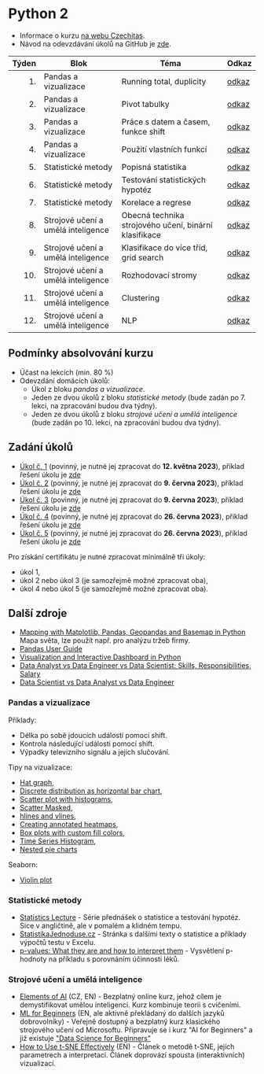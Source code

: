 # Python 2

* Informace o kurzu [na webu Czechitas](https://www.czechitas.cz/kurzy/python-2).
* Návod na odevzdávání úkolů na GitHub je [zde](ukoly.md).

| Týden | Blok | Téma                                                            | Odkaz                   | 
|------:|---|--------------------------------------------------------------------|-------------------------|
|    1. | Pandas a vizualizace  | Running total, duplicity                       | [odkaz](01/lekce.ipynb) | 
|    2. | Pandas a vizualizace  | Pivot tabulky                                  | [odkaz](02/lekce.ipynb) |
|    3. | Pandas a vizualizace  | Práce s datem a časem, funkce shift            | [odkaz](03/lekce.ipynb) |
|    4. | Pandas a vizualizace  | Použití vlastních funkcí                       | [odkaz](04/lekce.ipynb) |
|    5. | Statistické metody  | Popisná statistika                               | [odkaz](05/lekce.ipynb) |
|    6. | Statistické metody  | Testování statistických hypotéz                  | [odkaz](06/lekce.ipynb) |
|    7. | Statistické metody  | Korelace a regrese                               | [odkaz](07/lekce.ipynb) |
|    8. | Strojové učení a umělá inteligence  | Obecná technika strojového učení, binární klasifikace | [odkaz](08/lekce.ipynb) |
|    9. | Strojové učení a umělá inteligence  | Klasifikace do více tříd, grid search | [odkaz](09/lekce.ipynb) |
|   10. | Strojové učení a umělá inteligence  | Rozhodovací stromy               | [odkaz](10/lekce.ipynb) |
|   11. | Strojové učení a umělá inteligence  | Clustering                       | [odkaz](11/lekce.ipynb) |
|   12. | Strojové učení a umělá inteligence  | NLP                              | [odkaz](12/lekce.ipynb) |



## Podmínky absolvování kurzu

- Účast na lekcích (min. 80 %)
- Odevzdání domácích úkolů:
  * Úkol z bloku *pandas a vizualizace*.
  * Jeden ze dvou úkolů z bloku *statistické metody* (bude zadán po 7. lekci, na zpracování budou dva týdny).
  * Jeden ze dvou úkolů z bloku *strojové učení a umělá inteligence* (bude zadán po 10. lekci, na zpracování budou dva týdny).

## Zadání úkolů

- [Úkol č. 1](domaci_ukoly/01.ipynb) (povinný, je nutné jej zpracovat do **12. května 2023**), příklad řešení úkolu je [zde](domaci_ukoly/reseni_01.ipynb)
- [Úkol č. 2](domaci_ukoly/02.ipynb) (povinný, je nutné jej zpracovat do **9. června 2023**), příklad řešení úkolu je [zde](domaci_ukoly/soubory_02/reseni_02.ipynb)
- [Úkol č. 3](domaci_ukoly/03.ipynb) (povinný, je nutné jej zpracovat do **9. června 2023**), příklad řešení úkolu je [zde](domaci_ukoly/soubory_03/reseni_03.ipynb)
- [Úkol č. 4](domaci_ukoly/04.ipynb) (povinný, je nutné jej zpracovat do **26. června 2023**), příklad řešení úkolu je [zde](domaci_ukoly/reseni_04.ipynb)
- [Úkol č. 5](domaci_ukoly/05.ipynb) (povinný, je nutné jej zpracovat do **26. června 2023**), příklad řešení úkolu je [zde](domaci_ukoly/reseni_05.ipynb)

Pro získání certifikátu je nutné zpracovat minimálně tři úkoly:

- úkol 1,
- úkol 2 nebo úkol 3 (je samozřejmě možné zpracovat oba),
- úkol 4 nebo úkol 5 (je samozřejmě možné zpracovat oba).

## Další zdroje

- [Mapping with Matplotlib, Pandas, Geopandas and Basemap in Python
](https://towardsdatascience.com/mapping-with-matplotlib-pandas-geopandas-and-basemap-in-python-d11b57ab5dac)
Mapa světa, lze použít např. pro analýzu tržeb firmy.
- [Pandas User Guide](https://pandas.pydata.org/docs/user_guide/index.html#user-guide) 
- [Visualization and Interactive Dashboard in Python
](https://towardsdatascience.com/visualization-and-interactive-dashboard-in-python-c2f2a88b2ba3)
- [Data Analyst vs Data Engineer vs Data Scientist: Skills, Responsibilities, Salary](https://www.edureka.co/blog/data-analyst-vs-data-engineer-vs-data-scientist/)
- [Data Scientist vs Data Analyst vs Data Engineer](https://towardsdatascience.com/data-scientist-vs-data-analyst-vs-data-engineer-1e2514a36d41)

### Pandas a vizualizace

Příklady:

- Délka po sobě jdoucích událostí pomocí shift.
- Kontrola následující události pomocí shift.
- Výpadky televizního signálu a jejich slučování.

Tipy na vizualizace:
- [Hat graph](https://matplotlib.org/stable/gallery/lines_bars_and_markers/hat_graph.html#sphx-glr-gallery-lines-bars-and-markers-hat-graph-py),
- [Discrete distribution as horizontal bar chart](https://matplotlib.org/stable/gallery/lines_bars_and_markers/horizontal_barchart_distribution.html#sphx-glr-gallery-lines-bars-and-markers-horizontal-barchart-distribution-py),
- [Scatter plot with histograms](https://matplotlib.org/stable/gallery/lines_bars_and_markers/scatter_hist.html#sphx-glr-gallery-lines-bars-and-markers-scatter-hist-py),
- [Scatter Masked](https://matplotlib.org/stable/gallery/lines_bars_and_markers/scatter_masked.html#sphx-glr-gallery-lines-bars-and-markers-scatter-masked-py),
- [hlines and vlines](https://matplotlib.org/stable/gallery/lines_bars_and_markers/vline_hline_demo.html#sphx-glr-gallery-lines-bars-and-markers-vline-hline-demo-py),
- [Creating annotated heatmaps](https://matplotlib.org/stable/gallery/images_contours_and_fields/image_annotated_heatmap.html#sphx-glr-gallery-images-contours-and-fields-image-annotated-heatmap-py),
- [Box plots with custom fill colors](https://matplotlib.org/stable/gallery/statistics/boxplot_color.html#sphx-glr-gallery-statistics-boxplot-color-py),
- [Time Series Histogram](https://matplotlib.org/stable/gallery/statistics/time_series_histogram.html#sphx-glr-gallery-statistics-time-series-histogram-py),
- [Nested pie charts](https://matplotlib.org/stable/gallery/pie_and_polar_charts/nested_pie.html#sphx-glr-gallery-pie-and-polar-charts-nested-pie-py.)

Seaborn:
- [Violin plot](https://seaborn.pydata.org/examples/grouped_violinplots.html)

### Statistické metody

- [Statistics Lecture](https://www.youtube.com/watch?v=9FtHB7V14Fo&list=PL5102DFDC6790F3D0) - Série přednášek o
  statistice a testování hypotéz. Sice v angličtině, ale v pomalém a klidném tempu.
- [StatistikaJednoduse.cz](https://statistikajednoduse.cz/) - Stránka s dalšími texty o statistice a příklady výpočtů
testu v Excelu.
- [p-values: What they are and how to interpret them](https://www.youtube.com/watch?v=vemZtEM63GY) - Vysvětlení
p-hodnoty na příkladu s porovnáním účinnosti léků.

### Strojové učení a umělá inteligence

- [Elements of AI](https://www.elementsofai.cz/) (CZ, EN) - Bezplatný online kurz, jehož cílem je 
demystifikovat umělou inteligenci. Kurz kombinuje teorii s cvičeními.
- [ML for Beginners](https://github.com/microsoft/ML-For-Beginners) (EN, ale aktivně překládaný do dalších jazyků dobrovolníky) -
Veřejně dostupný a bezplatný kurz klasického strojového učení od Microsoftu. Připravuje se i kurz "AI for Beginners" a již existuje 
["Data Science for Beginners"](https://github.com/microsoft/Data-Science-For-Beginners) 
- [How to Use t-SNE Effectively](https://distill.pub/2016/misread-tsne/) (EN) - Článek o metodě t-SNE, jejích
parametrech a interpretaci. Článek doprovází spousta (interaktivních) vizualizací.

